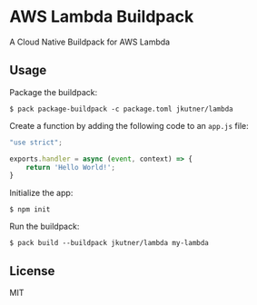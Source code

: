 # AWS Lambda Buildpack

A Cloud Native Buildpack for AWS Lambda

## Usage

Package the buildpack:

```
$ pack package-buildpack -c package.toml jkutner/lambda
```

Create a function by adding the following code to an `app.js` file:

```js
"use strict";

exports.handler = async (event, context) => {
    return 'Hello World!';
}
```

Initialize the app:

```sh-session
$ npm init
```

Run the buildpack:

```sh-session
$ pack build --buildpack jkutner/lambda my-lambda
```

## License

MIT
